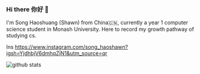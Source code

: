 ### Hi there 你好 👋

I'm Song Haoshuang (Shawn) from China🇨🇳, currently a year 1 computer science student in Monash University. Here to record my growth pathway of studying cs.

Ins  https://www.instagram.com/song_haoshawn?igsh=YjdhbjV6dmhqZjN1&utm_source=qr



<picture decoding="async" loading="lazy">
  <source media="(prefers-color-scheme: light)" srcset="https://pixel-profile.vercel.app/api/github-stats?username=SongShawn1&screen_effect=false&background=linear-gradient(to%20bottom%20right%2C%20%2374dcc4%2C%20%234597e9)>
  <source media="(prefers-color-scheme: dark)" srcset="https://pixel-profile.vercel.app/api/github-stats?username=SongShawn1&screen_effect=true&background=linear-gradient(to%20bottom%20right%2C%20%235580eb%2C%20%232aeeff)">
  <img alt="github stats" src="https://pixel-profile.vercel.app/api/github-stats?username=SongShawn1&screen_effect=false&background=linear-gradient(to%20bottom%20right%2C%20%2374dcc4%2C%20%234597e9)">
</picture>

